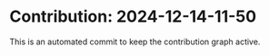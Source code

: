 # Contribution: 2024-12-14-11-50
This is an automated commit to keep the contribution graph active.
